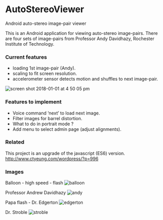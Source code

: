 # AutoStereoViewer
Android auto-stereo image-pair viewer

This is an Android application for viewing auto-stereo image-pairs.
There are four sets of image-pairs from Professor Andy Davidhazy, Rochester Institute of Technology.

### Current features
- loading 1st image-pair (Andy). 
- scaling to fit screen resolution.
- accelerometer sensor detects motion and shuffles to next image-pair.

![screen shot 2018-01-01 at 4 50 05 pm](https://user-images.githubusercontent.com/1282659/34471682-06dc6894-ef15-11e7-85dc-3af80c7f5296.png)

### Features to implement
- Voice command ‘next’ to load next image.
- Filter images for barrel distortion.
- What to do in portrait mode ?
- Add menu to select admin page (adjust alignments).

### Related
This project is an upgrade of the javascript (ES6) version.
http://www.ctyeung.com/wordpress/?p=996

### Images
Balloon - high speed - flash
![balloon](https://user-images.githubusercontent.com/1282659/34901604-2262e29e-f7d2-11e7-9fa2-b7512adb8715.png)

Professor Andrew Davidhazy
![andy](https://user-images.githubusercontent.com/1282659/34901606-25f098d4-f7d2-11e7-9b55-f6b22800a93e.png)

Papa flash - Dr. Edgerton
![edgerton](https://user-images.githubusercontent.com/1282659/34901611-2c0a17a4-f7d2-11e7-8800-7e250a8dc40c.png)

Dr. Stroble
![stroble](https://user-images.githubusercontent.com/1282659/34901609-29deaf6c-f7d2-11e7-99d2-90b27d8e0622.png)






